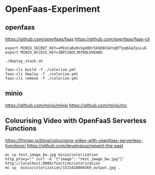 # OpenFaas-Experiment

## openfaas

https://github.com/openfaas/faas
https://github.com/openfaas/faas-cli

````
export MINIO_SECRET_KEY=vMIoCaBu9sSg4ODrSkbD9CGXtq0TTpq6kq7psLuE
export MINIO_ACCESS_KEY=ZBPIIAOCJRY9QLUVEHQO

./deploy_stack.sh

faas-cli build -f ./colorise.yml
faas-cli deploy -f ./colorise.yml
faas-cli remove -f ./colorise.yml
`````
## minio

https://github.com/minio/minio
https://github.com/minio/mc



## Colourising Video with OpenFaaS Serverless Functions

https://finnian.io/blog/colourising-video-with-openfaas-serverless-functions/
https://github.com/developius/repaint-the-past

````
mc cp test_image_bw.jpg minio/colorization
http_proxy="" curl -d '{"image": "test_image_bw.jpg"}' http://localhost:8080/function/colorization
mc cp  minio/colorization/1515416868369_output.jpg .
````

